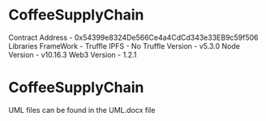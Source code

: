 # CoffeeSupplyChain

Contract Address - 0x54399e8324De566Ce4a4CdCd343e33EB9c59f506
Libraries
FrameWork - Truffle
IPFS - No
Truffle Version - v5.3.0
Node Version - v10.16.3
Web3 Version - 1.2.1

# CoffeeSupplyChain
UML files can be found in the UML.docx file
